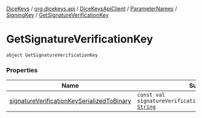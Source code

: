 [DiceKeys](../../../../../index.md) / [org.dicekeys.api](../../../../index.md) / [DiceKeysApiClient](../../../index.md) / [ParameterNames](../../index.md) / [SigningKey](../index.md) / [GetSignatureVerificationKey](./index.md)

# GetSignatureVerificationKey

`object GetSignatureVerificationKey`

### Properties

| Name | Summary |
|---|---|
| [signatureVerificationKeySerializedToBinary](signature-verification-key-serialized-to-binary.md) | `const val signatureVerificationKeySerializedToBinary: `[`String`](https://kotlinlang.org/api/latest/jvm/stdlib/kotlin/-string/index.html) |
